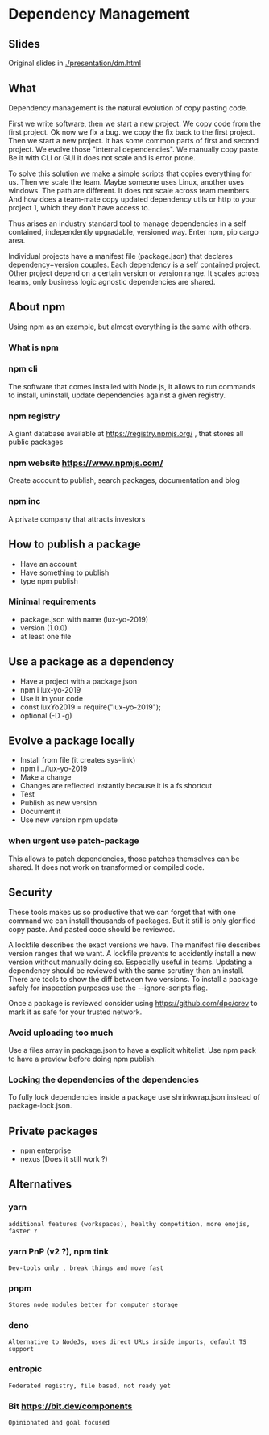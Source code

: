 # Dependency Management

## Slides

Original slides in [./presentation/dm.html](https://github.com/GrosSacASac/JavaScript-Set-Up/blob/master/general/npm/presentation/dm.html)

## What

Dependency management is the natural evolution of copy pasting code.

First we write software, then we start a new project. We copy code from the first project. Ok now we fix a bug. we copy the fix back to the first project. Then we start a new project. It has some common parts of first and second project. We evolve those "internal dependencies". We manually copy paste. Be it with CLI or GUI it does not scale and is error prone.

To solve this solution we make a simple scripts that copies everything for us. Then we scale the team. Maybe someone uses Linux, another uses windows. The path are different. It does not scale across team members. And how does a team-mate copy updated dependency utils or http to your project 1, which they don't have access to.

Thus arises an industry standard tool to manage dependencies in a self contained, independently upgradable, versioned way. Enter npm, pip cargo area.

Individual projects have a manifest file (package.json) that declares dependency+version couples. Each dependency is a self contained project. Other project depend on a certain version or version range. It scales across teams, only business logic agnostic dependencies are shared.

## About npm

Using npm as an example, but almost everything is the same with others.

### What is npm 

### npm cli

The software that comes installed with Node.js, it allows to run commands to install, uninstall, update dependencies against a given registry.

### npm registry

A giant database available at https://registry.npmjs.org/ , that stores all public packages

### npm website https://www.npmjs.com/

Create account to publish, search packages, documentation and blog

### npm inc

A private company that attracts investors

## How to publish a package

 * Have an account
 * Have something to publish
 * type npm publish

### Minimal requirements

 * package.json with name (lux-yo-2019)
 * version (1.0.0)
 * at least one file

## Use a package as a dependency

 * Have a project with a package.json
 * npm i lux-yo-2019
 * Use it in your code
 * const luxYo2019 = require("lux-yo-2019");
 * optional (-D -g)

## Evolve a package locally

 * Install from file (it creates sys-link)
 * npm i ../lux-yo-2019
 * Make a change
 * Changes are reflected instantly because it is a fs shortcut
 * Test
 * Publish as new version
 * Document it
 * Use new version npm update
 
### when urgent use patch-package

This allows to patch dependencies, those patches themselves can be shared. It does not work on transformed or compiled code.

## Security

These tools makes us so productive that we can forget that with one command we can install thousands of packages. But it still is only glorified copy paste. And pasted code should be reviewed.

A lockfile describes the exact versions we have. The manifest file describes version ranges that we want. A lockfile prevents to accidently install a new version without manually doing so. Especially useful in teams. Updating a dependency should be reviewed with the same scrutiny than an install. There are tools to show the diff between two versions. To install a package safely for inspection purposes use the --ignore-scripts flag.

Once a package is reviewed consider using https://github.com/dpc/crev to mark it as safe for your trusted network.

### Avoid uploading too much

Use a files array in package.json to have a explicit whitelist. Use npm pack to have a preview before doing npm publish.

### Locking the dependencies of the dependencies

To fully lock dependencies inside a package use shrinkwrap.json instead of package-lock.json.

## Private packages

 * npm enterprise
 * nexus (Does it still work ?)
 

## Alternatives

### yarn
    additional features (workspaces), healthy competition, more emojis, faster ?
    
### yarn PnP (v2 ?), npm tink
    Dev-tools only , break things and move fast
    
### pnpm
    Stores node_modules better for computer storage
    
### deno
    Alternative to NodeJs, uses direct URLs inside imports, default TS support
    
### entropic
    Federated registry, file based, not ready yet
    
###  Bit https://bit.dev/components
    Opinionated and goal focused

